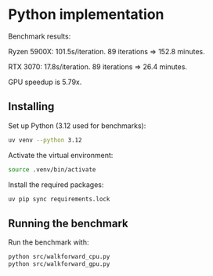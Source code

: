 # Python implementation

Benchmark results:

Ryzen 5900X:
101.5s/iteration. 89 iterations => 152.8 minutes.

RTX 3070:
17.8s/iteration. 89 iterations => 26.4 minutes.

GPU speedup is 5.79x.

## Installing

Set up Python (3.12 used for benchmarks):

```bash
uv venv --python 3.12
```

Activate the virtual environment:

```bash
source .venv/bin/activate
```

Install the required packages:

```bash
uv pip sync requirements.lock
```

## Running the benchmark

Run the benchmark with:

```bash
python src/walkforward_cpu.py
python src/walkforward_gpu.py
```
